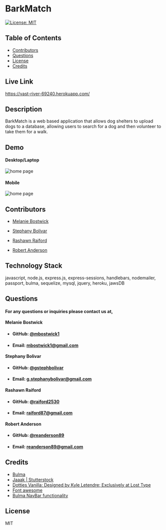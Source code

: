 # **BarkMatch**
  [![License: MIT](https://img.shields.io/badge/License-MIT-yellow.svg)](https://opensource.org/licenses/MIT)
  
  ## **Table of Contents**
  * [Contributors](#contributors)
  * [Questions](#questions)
  * [License](#license)
  * [Credits](#credits)
      
  ## **Live Link**
  https://vast-river-69240.herokuapp.com/
      
  ## **Description**
  BarkMatch is a web based application that allows dog shelters to upload dogs to a database, allowing users to search for a dog and then volunteer to take them for a walk. 

  ## **Demo**
  #### **Desktop/Laptop**
  ![home page](public/assets/images/readme/BarkMatchDesk.gif)

  #### **Mobile**
  ![home page](public/assets/images/readme/BarkMatchMobile.gif)

      
   ## **Contributors**
  * [Melanie Bostwick](https://github.com/mbostwick1)
  * [Stephany Bolivar](https://github.com/gstephbolivar)
      
  * [Rashawn Raiford](https://github.com/raiford2530)
      
  * [Robert Anderson](https://github.com/reanderson89)
  
  ## **Technology Stack**
  javascript, node.js, express.js, express-sessions, handlebars, nodemailer, passport, bulma, sequelize, mysql, jquery, heroku, jawsDB


  ## **Questions**   
  ####    **For any questions or inquiries please contact us at,**


**Melanie Bostwick**
  * #### **GitHub:** [@mbostwick1](https://github.com/mbostwick1)
  * #### **Email:** mbostwick1@gmail.com

 **Stephany Bolivar**
  * #### **GitHub:** [@gstephbolivar](https://github.com/gstephbolivar)
  * #### **Email:** g.stephanybolivar@gmail.com
  
**Rashawn Raiford**
  * #### **GitHub:** [@raiford2530](https://github.com/raiford2530)
  * #### **Email:** raiford87@gmail.com

**Robert Anderson**
  * #### **GitHub:** [@reanderson89](https://github.com/reanderson89)
  * #### **Email:** reanderson89@gmail.com

  ## **Credits**
   * [Bulma](https://bulma.io/)
   * [Jaaak | Stutterstock](https://premier.shutterstock.com/image/contributor/2723206)
   * [Dotties Vanilla: Designed by Kyle Letendre; Exclusively at Lost Type](https://latest.losttype.com/introducing/dotties)
   * [Font awesome](https://fontawesome.com/)
   * [Bulma NavBar functionality](https://codepen.io/Nikitoss334/pen/VOEdVY)
  
    
  ## **License**
  MIT
      